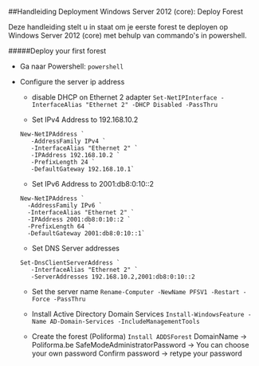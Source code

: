 ##Handleiding Deployment Windows Server 2012 (core): Deploy Forest

Deze handleiding stelt u in staat om je eerste forest te deployen op Windows Server 2012 (core) met behulp van commando's in powershell.

#####Deploy your first forest
* Ga naar Powershell:
  `powershell`
* Configure the server ip address
  - disable DHCP on Ethernet 2 adapter
   `Set-NetIPInterface -InterfaceAlias "Ethernet 2" -DHCP Disabled -PassThru`
  
  - Set IPv4 Address to 192.168.10.2
  ```
  New-NetIPAddress `
     -AddressFamily IPv4 `
     -InterfaceAlias "Ethernet 2" `
     -IPAddress 192.168.10.2 `
     -PrefixLength 24 `
     -DefaultGateway 192.168.10.1`
  ``` 
  
  - Set IPv6 Address to 2001:db8:0:10::2
   ```
  New-NetIPAddress `
     -AddressFamily IPv6 `
     -InterfaceAlias "Ethernet 2" `
     -IPAddress 2001:db8:0:10::2 `
     -PrefixLength 64 `
     -DefaultGateway 2001:db8:0:10::1`
  ``` 
  
  - Set DNS Server addresses
  ```
  Set-DnsClientServerAddress `
     -InterfaceAlias "Ethernet 2" `
     -ServerAddresses 192.168.10.2,2001:db8:0:10::2
  ```
  
  - Set the server name
  `Rename-Computer -NewName PFSV1 -Restart -Force -PassThru`

  - Install Active Directory Domain Services
  `Install-WindowsFeature -Name AD-Domain-Services -IncludeManagementTools`

  - Create the forest (Poliforma)
  `Install ADDSForest`
  DomainName -> Poliforma.be
  SafeModeAdministratorPassword -> You can choose your own password
  Confirm password -> retype your password
